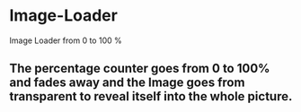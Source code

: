# Image-Loader
Image Loader from 0 to 100 %

## The percentage counter goes from 0 to 100% and fades away and the Image goes from transparent to reveal itself into the whole picture.
